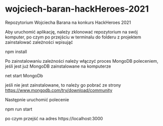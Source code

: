 # wojciech-baran-hackHeroes-2021
Repozytorium Wojciecha Barana na konkurs HackHeroes 2021


Aby uruchomić aplikację, należy zklonować repozytorium na swój komputer, po czym po przejściu w terminalu do folderu z projektem zainstalować zależności wpisująć

npm install


Po zainstalowaniu zależności należy włączyć proces MongoDB poleceniem, jeśli jest już MongoDB zainstalowane na komputerze

net start MongoDb

jeśli nie jest zainstalowane, to należy go pobrać ze strony https://www.mongodb.com/try/download/community

Następnie uruchomić polecenie

npm run start


po czym przejść na adres https://localhost:3000
